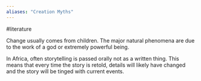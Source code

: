 ```yaml
---
aliases: "Creation Myths"
---
```

#literature

Change usually comes from children. The major natural  phenomena are due to the work of a god or extremely powerful being.

In Africa, often storytelling is passed orally not as a written thing. This means that every time the story is retold, details will likely have changed and the story will be tinged with current events.